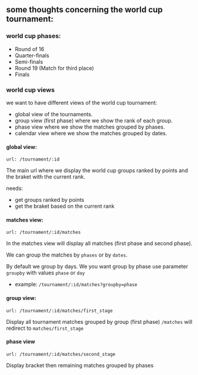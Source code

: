 ## some thoughts concerning the world cup tournament:

### world cup phases:

* Round of 16
* Quarter-finals
* Semi-finals
* Round 19 (Match for third place)
* Finals

### world cup views
we want to have different views of the world cup tournament:

* global view of the tournaments.
* group view (first phase) where we show the rank of each group.
* phase view where we show the matches grouped by phases.
* calendar view where we show the matches grouped by dates.

#### global view:
`url: /tournament/:id`

The main url where we display the world cup groups ranked by points and the braket with the current rank.

needs:
* get groups ranked by points
* get the braket based on the current rank

#### matches view:
`url: /tournament/:id/matches`

In the matches view will display all matches (first phase and second phase).

We can group the matches by `phases` or by `dates`.

By default we group by days. We you want group by phase use parameter `groupby` with values `phase` or `day`

- example: `/tournament/:id/matches?groupby=phase`

#### group view:
`url: /tournament/:id/matches/first_stage`

Display all tournament matches grouped by group (first phase)
`/matches` will redirect to `matches/first_stage`


#### phase view
`url: /tournament/:id/matches/second_stage`

Display bracket then remaining matches grouped by phases
